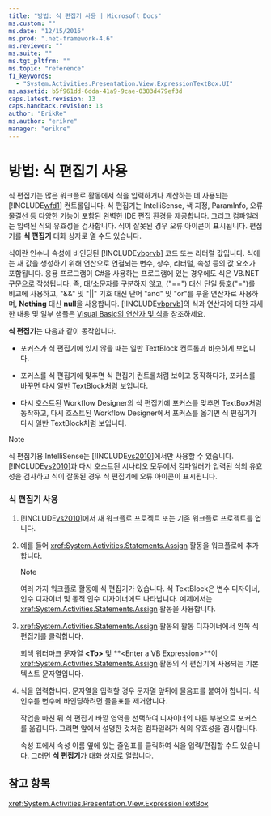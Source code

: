 ```yaml
---
title: "방법: 식 편집기 사용 | Microsoft Docs"
ms.custom: ""
ms.date: "12/15/2016"
ms.prod: ".net-framework-4.6"
ms.reviewer: ""
ms.suite: ""
ms.tgt_pltfrm: ""
ms.topic: "reference"
f1_keywords: 
  - "System.Activities.Presentation.View.ExpressionTextBox.UI"
ms.assetid: b5f961dd-6dda-41a9-9cae-0383d479ef3d
caps.latest.revision: 13
caps.handback.revision: 13
author: "ErikRe"
ms.author: "erikre"
manager: "erikre"
---
```

# 방법: 식 편집기 사용
식 편집기는 많은 워크플로 활동에서 식을 입력하거나 계산하는 데 사용되는 [!INCLUDE[wfd1](../workflow-designer/includes/wfd1_md.md)] 컨트롤입니다.  식 편집기는 IntelliSense, 색 지정, ParamInfo, 오류 물결선 등 다양한 기능이 포함된 완벽한 IDE 편집 환경을 제공합니다.  그리고 컴파일러는 입력된 식의 유효성을 검사합니다.  식이 잘못된 경우 오류 아이콘이 표시됩니다.  편집기를 **식 편집기** 대화 상자로 열 수도 있습니다.  
  
 식이란 인수나 속성에 바인딩된 [!INCLUDE[vbprvb](../code-quality/includes/vbprvb_md.md)] 코드 또는 리터럴 값입니다.  식에는 새 값을 생성하기 위해  연산으로 연결되는 변수, 상수, 리터럴, 속성 등의 값 요소가 포함됩니다.  응용 프로그램이 C\#을 사용하는 프로그램에 있는 경우에도 식은 VB.NET 구문으로 작성됩니다.  즉, 대\/소문자를 구분하지 않고, \("\=\="\) 대신 단일 등호\("\="\)를 비교에 사용하고, "&&" 및 "&#124;&#124;" 기호 대신 단어 "and" 및 "or"를 부울 연산자로 사용하며, **Nothing** 대신 **null**을 사용합니다.  [!INCLUDE[vbprvb](../code-quality/includes/vbprvb_md.md)]의 식과 연산자에 대한 자세한 내용 및 일부 샘플은 [Visual Basic의 연산자 및 식](http://go.microsoft.com/fwlink/?LinkId=186818)을 참조하세요.  
  
 **식 편집기**는 다음과 같이 동작합니다.  
  
-   포커스가 식 편집기에 있지 않을 때는 일반 TextBlock 컨트롤과 비슷하게 보입니다.  
  
-   포커스를 식 편집기에 맞추면 식 편집기 컨트롤처럼 보이고 동작하다가,  포커스를 바꾸면 다시 일반 TextBlock처럼 보입니다.  
  
-   다시 호스트된 Workflow Designer의 식 편집기에 포커스를 맞추면 TextBox처럼 동작하고,  다시 호스트된 Workflow Designer에서 포커스를 옮기면 식 편집기가 다시 일반 TextBlock처럼 보입니다.  
  
> [!NOTE]
>  식 편집기용 IntelliSense는 [!INCLUDE[vs2010](../modeling/includes/vs2010_md.md)]에서만 사용할 수 있습니다.  [!INCLUDE[vs2010](../modeling/includes/vs2010_md.md)]과 다시 호스트된 시나리오 모두에서 컴파일러가 입력된 식의 유효성을 검사하고 식이 잘못된 경우 식 편집기에 오류 아이콘이 표시됩니다.  
  
### 식 편집기 사용  
  
1.  [!INCLUDE[vs2010](../modeling/includes/vs2010_md.md)]에서 새 워크플로 프로젝트 또는 기존 워크플로 프로젝트를 엽니다.  
  
2.  예를 들어 <xref:System.Activities.Statements.Assign> 활동을 워크플로에 추가합니다.  
  
    > [!NOTE]
    >  여러 가지 워크플로 활동에 식 편집기가 있습니다.  식 TextBlock은 변수 디자이너, 인수 디자이너 및 동적 인수 디자이너에도 나타납니다.  예제에서는 <xref:System.Activities.Statements.Assign> 활동을 사용합니다.  
  
3.  <xref:System.Activities.Statements.Assign> 활동의 활동 디자이너에서 왼쪽 식 편집기를 클릭합니다.  
  
     회색 워터마크 문자열 **\<To\>** 및 **\<Enter a VB Expression\>**이 <xref:System.Activities.Statements.Assign> 활동의 식 편집기에 사용되는 기본 텍스트 문자열입니다.  
  
4.  식을 입력합니다.  문자열을 입력할 경우 문자열 앞뒤에 물음표를 붙여야 합니다.  식 인수를 변수에 바인딩하려면 물음표를 제거합니다.  
  
     작업을 마친 뒤 식 편집기 바깥 영역을 선택하여 디자이너의 다른 부분으로 포커스를 옮깁니다.  그러면 앞에서 설명한 것처럼 컴파일러가 식의 유효성을 검사합니다.  
  
     속성 표에서 속성 이름 옆에 있는 줄임표를 클릭하여 식을 입력\/편집할 수도 있습니다.  그러면 **식 편집기**가 대화 상자로 열립니다.  
  
## 참고 항목  
 <xref:System.Activities.Presentation.View.ExpressionTextBox>